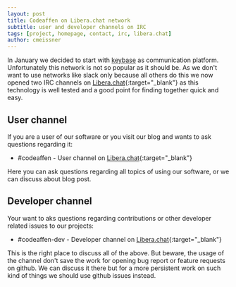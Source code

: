 ```yaml
---
layout: post
title: Codeaffen on Libera.chat network
subtitle: user and developer channels on IRC
tags: [project, homepage, contact, irc, libera.chat]
author: cmeissner
---
```


In January we decided to start with [keybase](2021-01-05-contact-us-at-keybase) as communication platform. Unfortunately this network is not so popular as it should be. As we don't want to use networks like slack only because all others do this we now opened two IRC channels on [Libera.chat](https://libera.chat){:target="_blank"} as this technology is well tested and a good point for finding together quick and easy. 

## User channel

If you are a user of our software or you visit our blog and wants to ask questions regarding it:

* #codeaffen - User channel on [Libera.chat](https://libera.chat){:target="_blank"}

Here you can ask questions regarding all topics of using our software, or we can discuss about blog post.

## Developer channel

Your want to aks questions regarding contributions or other developer related issues to our projects:

* #codeaffen-dev - Developer channel on [Libera.chat](https://libera.chat){:target="_blank"}

This is the right place to discuss all of the above. But beware, the usage of the channel don't save the work for opening bug report or feature requests on github. We can discuss it there but for a more persistent work on such kind of things we should use github issues instead.